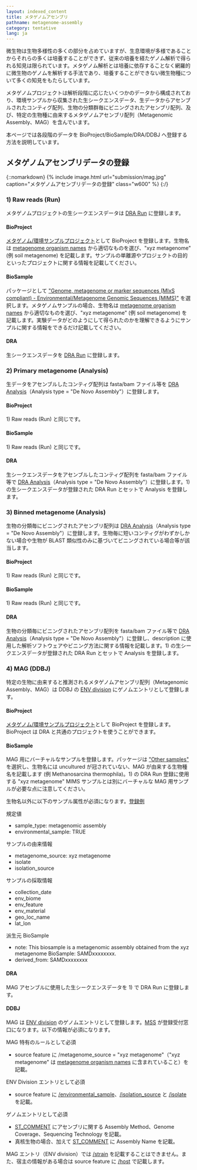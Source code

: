 ```yaml
---
layout: indexed_content
title: メタゲノムアセンブリ
pathname: metagenome-assembly
category: tentative
lang: ja
---
```


微生物は生物多様性の多くの部分を占めていますが、生息環境が多様であることからそれらの多くは培養することができず、従来の培養を経たゲノム解析で得られる知見は限られています。メタゲノム解析とは培養に依存することなく網羅的に微生物のゲノムを解析する手法であり、培養することができない微生物種について多くの知見をもたらしています。

メタゲノムプロジェクトは解析段階に応じたいくつかのデータから構成されており、環境サンプルから収集された生シークエンスデータ、生データからアセンブルされたコンティグ配列、生物の分類群毎にビニングされたアセンブリ配列、及び、特定の生物種に由来するメタゲノムアセンブリ配列（Metagenomic
Assembly、MAG）を含んでいます。

本ページでは各段階のデータを BioProject/BioSample/DRA/DDBJ へ登録する方法を説明しています。

## メタゲノムアセンブリデータの登録 <a name="mag-submission"></a>

{::nomarkdown}
{% include image.html url="submission/mag.jpg" caption="メタゲノムアセンブリデータの登録" class="w600" %}
{:/}

### 1\) Raw reads (Run) <a name="run"></a>

メタゲノムプロジェクトの生シークエンスデータは [DRA Run](/dra/submission.html) に登録します。

#### BioProject <a name="mag-bioproject"></a>

[メタゲノム/環境サンプルプロジェクト](/bioproject/submission.html#Project-type)として
BioProject を登録します。生物名は [metagenome organism
names](https://www.ncbi.nlm.nih.gov/Taxonomy/Browser/wwwtax.cgi?mode=Undef&id=408169&lvl=3&p=mapview&p=has_linkout&p=blast_url&p=genome_blast&keep=1&srchmode=3&unlock/)
から適切なものを選び、"xyz metagenome" (例 soil metagenome)
を記載します。サンプルの単離源やプロジェクトの目的といったプロジェクトに関する情報を記載してください。

#### BioSample <a name="mag-biosample"></a>

パッケージとして ["Genome, metagenome or marker sequences (MIxS compliant) -
Environmental/Metagenome Genomic Sequences
(MIMS)"](/biosample/submission.html#Meta_Genomic_Sequences_Sample)
を選択します。メタゲノムサンプルの場合、生物名は [metagenome organism
names](https://www.ncbi.nlm.nih.gov/Taxonomy/Browser/wwwtax.cgi?mode=Undef&id=408169&lvl=3&p=mapview&p=has_linkout&p=blast_url&p=genome_blast&keep=1&srchmode=3&unlock/)
から適切なものを選び、"xyz metagenome" (例 soil metagenome)
を記載します。実験データがどのようにして得られたのかを理解できるようにサンプルに関する情報をできるだけ記載してください。

#### DRA <a name="mag-dra"></a>

生シークエンスデータを [DRA Run](/dra/submission.html) に登録します。

### 2\) Primary metagenome (Analysis) <a name="primary-metagenome"></a>

生データをアセンブルしたコンティグ配列は fasta/bam ファイル等を [DRA
Analysis](/dra/submission.html#Analysis_Type)（Analysis type = "De Novo
Assembly"）に登録します。

#### BioProject <a name="mag-bioproject"></a>

1\) Raw reads (Run) と同じです。

#### BioSample <a name="mag-biosample"></a>

1\) Raw reads (Run) と同じです。

#### DRA <a name="mag-dra"></a>

生シークエンスデータをアセンブルしたコンティグ配列を fasta/bam ファイル等で [DRA
Analysis](/dra/submission.html#Analysis_Type)（Analysis type = "De Novo
Assembly"）に登録します。1) の生シークエンスデータが登録された DRA Run とセットで Analysis を登録します。

### 3\) Binned metagenome (Analysis) <a name="binned-metagenome"></a>

生物の分類毎にビニングされたアセンブリ配列は [DRA
Analysis](/dra/submission.html#Analysis_Type)（Analysis type = "De Novo
Assembly"）に登録します。生物毎に短いコンティグがわずかしかない場合や生物が BLAST
類似性のみに基づいてビニングされている場合等が該当します。

#### BioProject <a name="mag-bioproject"></a>

1\) Raw reads (Run) と同じです。

#### BioSample <a name="mag-biosample"></a>

1\) Raw reads (Run) と同じです。

#### DRA <a name="mag-dra"></a>

生物の分類毎にビニングされたアセンブリ配列を fasta/bam ファイル等で [DRA
Analysis](/dra/submission.html#Analysis_Type)（Analysis type = "De Novo
Assembly"）に登録し、description に使用した解析ソフトウェアやビニング方法に関する情報を記載します。1)
の生シークエンスデータが登録された DRA Run とセットで Analysis を登録します。

### 4\) MAG (DDBJ) <a name="mag"></a>

特定の生物に由来すると推測されるメタゲノムアセンブリ配列（Metagenomic Assembly、MAG）は DDBJ の [ENV
division](/ddbj/env.html) にゲノムエントリとして登録します。

#### BioProject <a name="mag-bioproject"></a>

[メタゲノム/環境サンプルプロジェクト](/bioproject/submission.html#Project-type)として
BioProject を登録します。BioProject は DRA と共通のプロジェクトを使うことができます。

#### BioSample <a name="mag-biosample"></a>

MAG 用にバーチャルなサンプルを登録します。パッケージは ["Other
samples"](/biosample/submission.html#General_Sample) を選択し、生物名には
uncultured が冠されていない、MAG が由来する生物種名を記載します (例 Methanosarcina
thermophila)。1) の DRA Run 登録に使用する "xyz metagenome" MIMS サンプルとは別にバーチャルな
MAG 用サンプルが必要な点に注意してください。

生物名以外に以下のサンプル属性が必須になります。[登録例](https://docs.google.com/spreadsheets/d/1VCCuSwvIRfp5-DT8cnvvAwWH4C7wbDFSjHQ_q3f3BII/edit#gid=272411182)

規定値

  - sample\_type: metagenomic assembly
  - environmental\_sample: TRUE

サンプルの由来情報

  - metagenome\_source: xyz metagenome
  - isolate
  - isolation\_source

サンプルの採取情報

  - collection\_date
  - env\_biome
  - env\_feature
  - env\_material
  - geo\_loc\_name
  - lat\_lon

派生元 BioSample

  - note: This biosample is a metagenomic assembly obtained from the xyz
    metagenome BioSample: SAMDxxxxxxxx.
  - derived\_from: SAMDxxxxxxxx

#### DRA <a name="mag-dra"></a>

MAG アセンブルに使用した生シークエンスデータを 1) で DRA Run に登録します。

#### DDBJ <a name="mag-ddbj"></a>

MAG は [ENV division](/ddbj/env.html)
のゲノムエントリとして登録します。[MSS](/ddbj/mss.html)
が登録受付窓口になります。以下の情報が必須になります。

MAG 特有のルールとして必須

  - source feature に /metagenome\_source = "xyz metagenome"（"xyz
    metagenome" は [metagenome organism
    names](https://www.ncbi.nlm.nih.gov/Taxonomy/Browser/wwwtax.cgi?mode=Undef&id=408169&lvl=3&p=mapview&p=has_linkout&p=blast_url&p=genome_blast&keep=1&srchmode=3&unlock/)
    に含まれていること）を記載。

ENV Division エントリとして必須

  - source feature に
    [/environmental\_sample](/ddbj/qualifiers.html#environmental_sample)、[/isolation\_source](/ddbj/qualifiers.html#isolation_source)
    と [/isolate](/ddbj/qualifiers.html#isolate) を記載。

ゲノムエントリとして必須

  - [ST\_COMMENT](/ddbj/file-format.html#describing_st_comment)
    にアセンブリに関する Assembly Method、Genome
    Coverage、Sequencing Technology を記載。
  - 真核生物の場合、加えて
    [ST\_COMMENT](/ddbj/file-format.html#describing_st_comment) に
    Assembly Name を記載。

MAG エントリ（ENV division）では [/strain](/ddbj/qualifiers.html#strain)
を記載することはできません。また、宿主の情報がある場合は source feature に
[/host](/ddbj/qualifiers.html#host) で記載します。